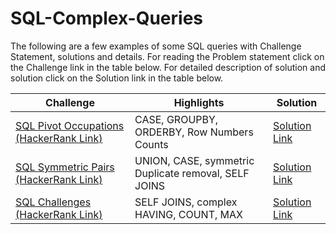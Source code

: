 # SQL-Complex-Queries
The following are a few examples of some SQL queries with Challenge Statement, solutions and details.
For reading the Problem statement click on the Challenge link in the table below.
For detailed description of solution and solution click on the Solution link in the table below.

| Challenge  | Highlights |Solution |
| ------------- | ------------- | ------------|
|[SQL Pivot Occupations (HackerRank Link)](https://www.hackerrank.com/challenges/occupations/problem) | CASE, GROUPBY, ORDERBY, Row Numbers Counts | [Solution Link](Occupation_Pivot.sql)|
|[SQL Symmetric Pairs (HackerRank Link)](https://www.hackerrank.com/challenges/symmetric-pairs/problem)| UNION, CASE, symmetric Duplicate removal, SELF JOINS| [Solution Link](SymmetricPairs.sql)|
|[SQL Challenges (HackerRank Link)](https://www.hackerrank.com/challenges/challenges/problem) | SELF JOINS, complex HAVING, COUNT, MAX | [Solution Link](ChallengesHacker.sql)|
